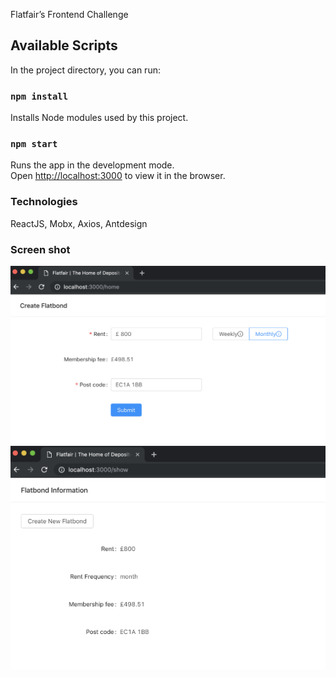 Flatfair’s Frontend Challenge

## Available Scripts

In the project directory, you can run:

### `npm install`

Installs Node modules used by this project.

### `npm start`

Runs the app in the development mode.<br>
Open [http://localhost:3000](http://localhost:3000) to view it in the browser.

### Technologies
ReactJS, Mobx, Axios, Antdesign

### Screen shot
![image](https://github.com/cms4225/flatbond_codechallenage/blob/master/createFlatbond.png)
![image](https://github.com/cms4225/flatbond_codechallenage/blob/master/infoFlatbond.png)


